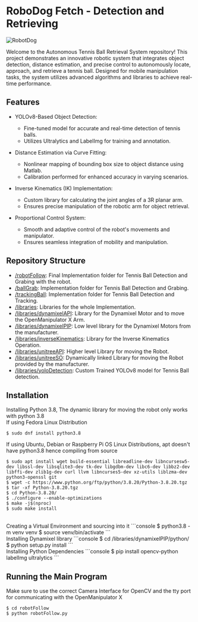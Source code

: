 # RoboDog Fetch - Detection and Retrieving

![RobotDog](/img/RoboDog.png)

Welcome to the Autonomous Tennis Ball Retrieval System repository! This project demonstrates an innovative robotic system that integrates object detection, distance estimation, and precise control to autonomously locate, approach, and retrieve a tennis ball. Designed for mobile manipulation tasks, the system utilizes advanced algorithms and libraries to achieve real-time performance.

## Features

* YOLOv8-Based Object Detection:
    * Fine-tuned model for accurate and real-time detection of tennis balls.
    * Utilizes Ultralytics and LabelImg for training and annotation.

* Distance Estimation via Curve Fitting:
    * Nonlinear mapping of bounding box size to object distance using Matlab.
    * Calibration performed for enhanced accuracy in varying scenarios.

* Inverse Kinematics (IK) Implementation:
    * Custom library for calculating the joint angles of a 3R planar arm.
    * Ensures precise manipulation of the robotic arm for object retrieval.
    
* Proportional Control System:
    * Smooth and adaptive control of the robot's movements and manipulator.
    * Ensures seamless integration of mobility and manipulation.

## Repository Structure

* [/robotFollow](/robotFollow): Final Implementation folder for Tennis Ball Detection and Grabing with the robot.
* [/ballGrab](/ballGrab): Implementation folder for Tennis Ball Detection and Grabing.
* [/trackingBall](/trackingBall): Implementation folder for Tennis Ball Detection and Tracking.
* [/libraries](/libraries): Libraries for the whole Implementation.
* [/libraries/dynamixelAPI](/libraries/dynamixelAPI): Library for the Dynamixel Motor and to move the OpenManipulator X Arm.
* [/libraries/dynamixelPIP](/libraries/dynamixelPIP): Low level library for the Dynamixel Motors from the manufacturer. 
* [/libraries/inverseKinematics](/libraries/inverseKinematics): Library for the Inverse Kinematics Operation.
* [/libraries/unitreeAPI](/libraries/unitreeAPI): Higher level Library for moving the Robot.
* [/libraries/unitreeSO](/libraries/unitreeSO): Dynamically linked Library for moving the Robot provided by the manufacturer.
* [/libraries/yoloDetection](/libraries/yoloDetection): Custom Trained YOLOv8 model for Tennis Ball detection.

## Installation

Installing Python 3.8, The dynamic library for moving the robot only works with python 3.8
<br>
If using Fedora Linux Distribution
<br>
```console
$ sudo dnf install python3.8
```
If using Ubuntu, Debian or Raspberry Pi OS Linux Distributions, apt doesn't have python3.8 hence compiling from source
<br>
```console
$ sudo apt install wget build-essential libreadline-dev libncursesw5-dev libssl-dev libsqlite3-dev tk-dev libgdbm-dev libc6-dev libbz2-dev libffi-dev zlib1g-dev curl llvm libncurses5-dev xz-utils liblzma-dev python3-openssl git
$ wget -c https://www.python.org/ftp/python/3.8.20/Python-3.8.20.tgz
$ tar -xf Python-3.8.20.tgz
$ cd Python-3.8.20/
$ ./configure --enable-optimizations
$ make -j$(nproc)
$ sudo make install
```
<br>
Creating a Virtual Environment and sourcing into it
```console
$ python3.8 -m venv venv
$ source venv/bin/activate
```
<br>
Installing Dynamixel library
```console
$ cd /libraries/dynamixelPIP/python/
$ python setup.py install
```
<br>
Installing Python Dependencies 
```console
$ pip install opencv-python labelImg ultralytics
```

## Running the Main Program

Make sure to use the correct Camera Interface for OpenCV and the tty port for communicating with the OpenManipulator X
```console
$ cd robotFollow
$ python robotFollow.py
```




